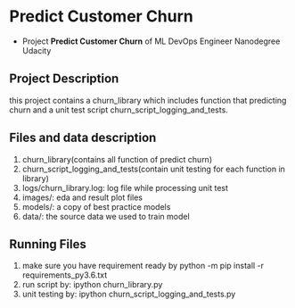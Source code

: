 # Predict Customer Churn

- Project **Predict Customer Churn** of ML DevOps Engineer Nanodegree Udacity

## Project Description
this project contains a churn_library which includes function that predicting churn and a unit test script churn_script_logging_and_tests.


## Files and data description
1. churn_library(contains all function of predict churn)
2. churn_script_logging_and_tests(contain unit testing for each function in library)
3. logs/churn_library.log: log file while processing unit test
4. images/: eda and result plot files
5. models/: a copy of best practice models
6. data/: the source data we used to train model

## Running Files
1. make sure you have requirement ready by python -m pip install -r requirements_py3.6.txt
2. run script by: ipython churn_library.py
3. unit testing by: ipython churn_script_logging_and_tests.py
